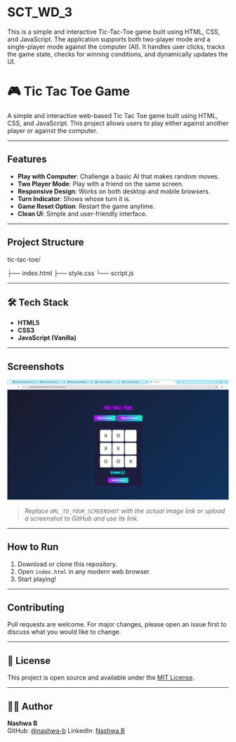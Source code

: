 # SCT_WD_3
This is a simple and interactive Tic-Tac-Toe game built using HTML, CSS, and JavaScript. The application supports both two-player mode and a single-player mode against the computer (AI). It handles user clicks, tracks the game state, checks for winning conditions, and dynamically updates the UI.

# 🎮 Tic Tac Toe Game

A simple and interactive web-based Tic Tac Toe game built using HTML, CSS, and JavaScript. This project allows users to play either against another player or against the computer.

---

## Features

-  **Play with Computer**: Challenge a basic AI that makes random moves.
-  **Two Player Mode**: Play with a friend on the same screen.
-  **Responsive Design**: Works on both desktop and mobile browsers.
-  **Turn Indicator**: Shows whose turn it is.
-  **Game Reset Option**: Restart the game anytime.
-  **Clean UI**: Simple and user-friendly interface.

---

##  Project Structure

tic-tac-toe/

├── index.html
├── style.css
└── script.js

---

## 🛠️ Tech Stack

- **HTML5**
- **CSS3**
- **JavaScript (Vanilla)**

---

##  Screenshots

![Game Screenshot](https://github.com/nashwa-b/SCT_WD_3/blob/main/tic-tac-toe%20screenshot.png.png?raw=true)

> _Replace `URL_TO_YOUR_SCREENSHOT` with the actual image link or upload a screenshot to GitHub and use its link._

---

##  How to Run

1. Download or clone this repository.
2. Open `index.html` in any modern web browser.
3. Start playing!

---

##  Contributing

Pull requests are welcome. For major changes, please open an issue first to discuss what you would like to change.

---

## 📄 License

This project is open source and available under the [MIT License](LICENSE).

---

## 🙋‍♀️ Author

**Nashwa B**  
GitHub: [@nashwa-b](https://github.com/nashwa-b)
LinkedIn: [Nashwa B](https://www.linkedin.com/in/nashwab)


